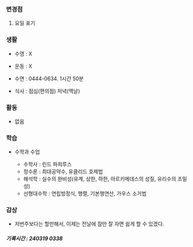 ### 변경점

1. 요일 표기

### 생활

- 수영 : X

- 운동 : X

- 수면 : 0444-0634. 1시간 50분

- 식사 : 점심(편의점) 저녁(맥날)

### 활동

- 없음

### 학습

- 수학과 수업

    - 수학사 : 린드 파피루스
    - 정수론 : 최대공약수, 유클리드 호제법
    - 해석학 : 실수의 완비성(유계, 상한, 하한, 아르키메데스의 성질, 유리수의 조밀성)
    - 선형대수학 : 연립방정식, 행렬, 기본행연산, 가우스 소거법

### 감상

- 저번주보다는 할만해서, 이제는 전날에 잠만 잘 자면 쉽게 할 수 있겠다.

##### 기록시간 : 240319 0338
